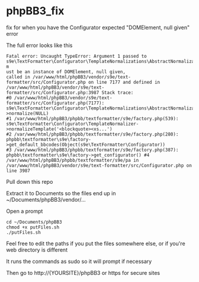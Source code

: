 # phpBB3_fix
fix for when you have the Configurator expected "DOMElement, null given" error

The full error looks like this
```
Fatal error: Uncaught TypeError: Argument 1 passed to s9e\TextFormatter\Configurator\TemplateNormalizations\AbstractNormalization::normalize() m
ust be an instance of DOMElement, null given, 
called in /var/www/html/phpBB3/vendor/s9e/text-formatter/src/Configurator.php on line 7177 and defined in /var/www/html/phpBB3/vendor/s9e/text-formatter/src/Configurator.php:3987 Stack trace: 
#0 /var/www/html/phpBB3/vendor/s9e/text-formatter/src/Configurator.php(7177): s9e\TextFormatter\Configurator\TemplateNormalizations\AbstractNormalization->normalize(NULL) 
#1 /var/www/html/phpBB3/phpbb/textformatter/s9e/factory.php(539): s9e\TextFormatter\Configurator\TemplateNormalizer->normalizeTemplate('<blockquote><xs...') 
#2 /var/www/html/phpBB3/phpbb/textformatter/s9e/factory.php(280): phpbb\textformatter\s9e\factory->get_default_bbcodes(Object(s9e\TextFormatter\Configurator)) 
#3 /var/www/html/phpBB3/phpbb/textformatter/s9e/factory.php(387): phpbb\textformatter\s9e\factory->get_configurator() #4 /var/www/html/phpBB3/phpbb/textformatter/s9e/pa in /var/www/html/phpBB3/vendor/s9e/text-formatter/src/Configurator.php on line 3987
```

Pull down this repo

Extract it to Documents so the files end up in ~/Documents/phpBB3/vendor/...

Open a prompt 
```
cd ~/Documents/phpBB3
chmod +x putFiles.sh
./putFiles.sh
```

Feel free to edit the paths if you put the files somewhere else, or if you're web directory is different

It runs the commands as sudo so it will prompt if necessary

Then go to http://{YOURSITE}/phpBB3 or https for secure sites
